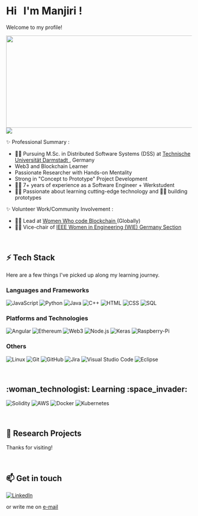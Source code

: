 <h1> Hi <img src="https://github.com/piyushP7pravin/piyushP7pravin/blob/master/Hi.gif" width="5px" height="40"> I'm Manjiri !</h1>

Welcome to my profile!

<img align="right" height="250" width="1000" src="https://github.com/ManjiriBirajdar/ManjiriBirajdar/blob/c4c474485b0002031325714a6a6c5527bdbaa3b6/Final%20LinkedIn%20Banner%20(1584%20%C3%97%20396%20px).png"/>

![](https://visitor-badge.glitch.me/badge?page_id=manjiribirajdar.manjiribirajdar)

✨ Professional Summary :

  - :woman_student: Pursuing M.Sc. in Distributed Software Systems (DSS) at <a href="https://www.informatik.tu-darmstadt.de/fb20/profil/index.en.jsp"> Technische Universität Darmstadt </a>, Germany
  -  Web3 and Blockchain Learner
  -  Passionate Researcher with Hands-on Mentality
  -  Strong in "Concept to Prototype" Project Development
  - :woman_technologist: 7+ years of experience as a Software Engineer + Werkstudent
  - :woman_mechanic: Passionate about learning cutting-edge technology and :construction_worker_woman: building prototypes

✨ Volunteer Work/Community Involvement :
  
   - :bowing_woman: Lead at <a href="https://www.womenwhocode.com/blockchain/about"> Women Who code Blockchain </a> (Globally) 
   - :woman_teacher: Vice-chair of <a href="https://www.linkedin.com/company/ieee-wie-germany"> IEEE Women in Engineering (WIE) Germany Section </a>
 
<br />

<h2> ⚡ Tech Stack </h2>

Here are a few things I've picked up along my learning journey.

<h3> Languages and Frameworks </h3>

![JavaScript](https://img.shields.io/badge/-JavaScript-000?&logo=JavaScript)
![Python](https://img.shields.io/badge/-Python-000?&logo=Python)
![Java](https://img.shields.io/badge/-Java-000?&logo=Java&logoColor=007396)
![C++](https://img.shields.io/badge/-C++-000?&logo=c%2b%2b&logoColor=00599C)
![HTML](https://img.shields.io/badge/-HTML-000?&logo=HTML5)
![CSS](https://img.shields.io/badge/-CSS-000?&logo=CSS3)
![SQL](https://img.shields.io/badge/-SQL-000?&logo=MySQL)

<h3> Platforms and Technologies </h3> 

![Angular](https://img.shields.io/badge/-Angular-000?&logo=Angular)
![Ethereum](https://img.shields.io/badge/-Blockchain-000?&logo=Ethereum)
![Web3](https://img.shields.io/badge/-Web3-000?&logo=Web3)
![Node.js](https://img.shields.io/badge/-Node.js-000?&logo=node.js)
![Keras](https://img.shields.io/badge/-Keras-000?&logo=Keras)
![Raspberry-Pi](https://img.shields.io/badge/-Raspberry%20Pi-000?&logo=Raspberry-Pi)

<h3> 	Others </h3> 

![Linux](https://img.shields.io/badge/-Linux-000?&logo=Linux)
![Git](https://img.shields.io/badge/-git-000?&logo=Git)
![GitHub](https://img.shields.io/badge/-github-000?&logo=GitHub)
![Jira](https://img.shields.io/badge/-Jira-000?&logo=Jira)
![Visual Studio Code](https://img.shields.io/badge/-Visual%20Studio%20Code-05122A?style=flat&logo=visual-studio-code&logoColor=007ACC)
![Eclipse](https://img.shields.io/badge/-Eclipse-05122A?style=flat&logo=eclipse-ide&logoColor=2C2255)

<br />
<h2> :woman_technologist: Learning :space_invader: </h2>

![Solidity](https://img.shields.io/badge/-solidity-000?&logo=solidity)
![AWS](https://img.shields.io/badge/-AWS-000?&logo=Amazon-AWS&logoColor=F90)
![Docker](https://img.shields.io/badge/-Docker-000?&logo=Docker)
![Kubernetes](https://img.shields.io/badge/-Kubernetes-000?&logo=Kubernetes)


<br />
<h2> 📝 Research Projects </h2>


Thanks for visiting!

<br />
<h2> 📫 Get in touch </h2>

[![LinkedIn](https://img.shields.io/badge/LinkedIn-0077B5?style=for-the-badge&logo=linkedin&logoColor=white)](https://www.linkedin.com/in/manjiri-b-868a644/)

or write me on [e-mail](mailto:manjiri_birajdar@outlook.com)

<br />
